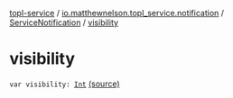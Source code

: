 [topl-service](../../index.md) / [io.matthewnelson.topl_service.notification](../index.md) / [ServiceNotification](index.md) / [visibility](./visibility.md)

# visibility

`var visibility: `[`Int`](https://kotlinlang.org/api/latest/jvm/stdlib/kotlin/-int/index.html) [(source)](https://github.com/05nelsonm/TorOnionProxyLibrary-Android/blob/master/topl-service/src/main/java/io/matthewnelson/topl_service/notification/ServiceNotification.kt#L109)